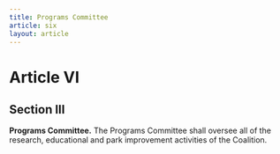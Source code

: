 ```yaml
---
title: Programs Committee
article: six
layout: article
---
```

# Article VI
## Section III

**Programs Committee.** The Programs Committee shall oversee all of the research, educational and park improvement activities of the Coalition.